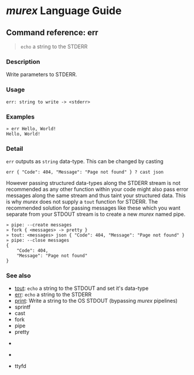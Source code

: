 # _murex_ Language Guide

## Command reference: err

> `echo` a string to the STDERR

### Description

Write parameters to STDERR.

### Usage

    err: string to write -> <stderr>

### Examples

    » err Hello, World!
    Hello, World!

### Detail

`err` outputs as `string` data-type. This can be changed by casting

    err { "Code": 404, "Message": "Page not found" } ? cast json

However passing structured data-types along the STDERR stream is not recommended
as any other function within your code might also pass error messages along the
same stream and thus taint your structured data. This is why _murex_ does not
supply a `tout` function for STDERR. The recommended solution for passing
messages like these which you want separate from your STDOUT stream is to create
a new _murex_ named pipe.

    » pipe: --create messages
    » fork { <messages> -> pretty }
    » tout: <messages> json { "Code": 404, "Message": "Page not found" }
    » pipe: --close messages
    {
        "Code": 404,
        "Message": "Page not found"
    }

### See also

* [tout](tout.md): `echo` a string to the STDOUT and set it's data-type
* [err](err.md): `echo` a string to the STDERR
* [print](print.md): Write a string to the OS STDOUT (bypassing _murex_ pipelines)
* sprintf
* cast
* fork
* pipe
* pretty
* >
* >>
* ttyfd
